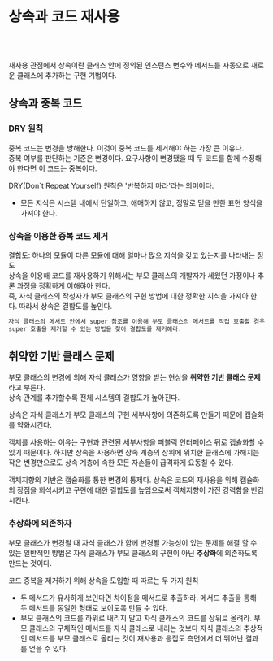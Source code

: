 # 상속과 코드 재사용

<br><br>

재사용 관점에서 상속이란 클래스 안에 정의된 인스턴스 변수와 메서드를 자동으로 새로운 클래스에 추가하는 구현 기법이다. 

## 상속과 중복 코드
### DRY 원칙
중복 코드는 변경을 방해한다. 이것이 중복 코드를 제거해야 하는 가장 큰 이유다.  
중복 여부를 판단하는 기준은 변경이다. 요구사항이 변경됐을 때 두 코드를 함께 수정해야 한다면 이 코드는 중복이다.

DRY(Don`t Repeat Yourself) 원칙은 '반복하지 마라'라는 의미이다.
- 모든 지식은 시스템 내에서 단일하고, 애매하지 않고, 정말로 믿을 만한 표현 양식을 가져야 한다.

### 상속을 이용한 중복 코드 제거
결합도: 하나의 모듈이 다른 모듈에 대해 얼마나 많으 지식을 갖고 있는지를 나타내는 정도  
상속을 이용해 코드를 재사용하기 위해서는 부모 클래스의 개발자가 세웠던 가정이나 추론 과정을 정확하게 이해햐아 한다.  
즉, 자식 클래스의 작성자가 부모 클래스의 구현 방법에 대한 정확한 지식을 가져아 한다. 따라서 상속은 결합도를 높인다.

```html
자식 클래스의 메서드 안에서 super 참조를 이용해 부모 클래스의 메서드를 직접 호출할 경우 두 클래스는 강하게 결합된다.
super 호출을 제거할 수 있는 방법을 찾아 결합도를 제거해라.
```

## 취약한 기반 클래스 문제
부모 클래스의 변경에 의해 자식 클래스가 영향을 받는 현상을 **취약한 기반 클래스 문제**라고 부른다.  
상속 관계를 추가할수록 전체 시스템의 결합도가 높아진다.  

상속은 자식 클래스가 부모 클래스의 구현 세부사항에 의존하도록 만들기 때문에 캡슐화를 약화시킨다.

객체를 사용하는 이유는 구현과 관련된 세부사항을 퍼블릭 인터페이스 뒤로 캡슐화할 수 있기 때문이다.
하지만 상속을 사용하면 상속 계층의 상위에 위치한 클래스에 가해지는 작은 변경만으로도 상속 계층에 속한 모든 자손들이 급격하게 요동칠 수 있다.

객체지향의 기반은 캡슐화를 통한 변경의 통제다. 상속은 코드의 재사용을 위해 캡슐화의 장점을 희석시키고 구현에 대한 결합도를 높임으로써 객체지향이 가진 강력함을 반감시킨다.

### 추상화에 의존하자
부모 클래스가 변경될 때 자식 클래스가 함께 변경될 가능성이 있는 문제를 해결 할 수 있는 일반적인 방법은 자식 클래스가 부모 클래스의 구현이 아닌 **추상화**에 의존하도록 만드는 것이다.

코드 중복을 제거하기 위해 상속을 도입할 때 따르는 두 가지 원칙
- 두 메서드가 유사하게 보인다면 차이점을 메서드로 추출하라. 메서드 추출을 통해 두 메서드를 동일한 형태로 보이도록 만들 수 있다.
- 부모 클래스의 코드를 하위로 내리지 말고 자식 클래스의 코드를 상위로 올려라. 부모 클래스의 구체적인 메서드를 자식 클래스로 내리는 것보다 자식 클래스의 추상적인 메서드를 부모 클래스로 올리는 것이 재사용과 응집도 측면에서 더 뛰어난 결과를 얻을 수 있다.
